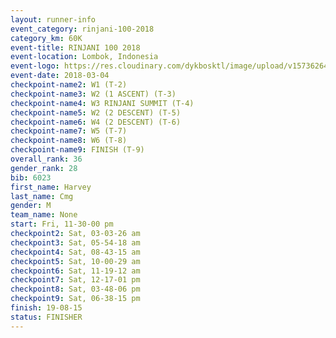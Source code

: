 ```yaml
---
layout: runner-info 
event_category: rinjani-100-2018 
category_km: 60K 
event-title: RINJANI 100 2018 
event-location: Lombok, Indonesia 
event-logo: https://res.cloudinary.com/dykbosktl/image/upload/v1573626435/Logo/Rinjani_eoufbh.png 
event-date: 2018-03-04 
checkpoint-name2: W1 (T-2) 
checkpoint-name3: W2 (1 ASCENT) (T-3) 
checkpoint-name4: W3 RINJANI SUMMIT (T-4) 
checkpoint-name5: W2 (2 DESCENT) (T-5) 
checkpoint-name6: W4 (2 DESCENT) (T-6) 
checkpoint-name7: W5 (T-7) 
checkpoint-name8: W6 (T-8) 
checkpoint-name9: FINISH (T-9) 
overall_rank: 36
gender_rank: 28
bib: 6023
first_name: Harvey
last_name: Cmg
gender: M
team_name: None
start: Fri, 11-30-00 pm
checkpoint2: Sat, 03-03-26 am
checkpoint3: Sat, 05-54-18 am
checkpoint4: Sat, 08-43-15 am
checkpoint5: Sat, 10-00-29 am
checkpoint6: Sat, 11-19-12 am
checkpoint7: Sat, 12-17-01 pm
checkpoint8: Sat, 03-48-06 pm
checkpoint9: Sat, 06-38-15 pm
finish: 19-08-15
status: FINISHER
---
```

